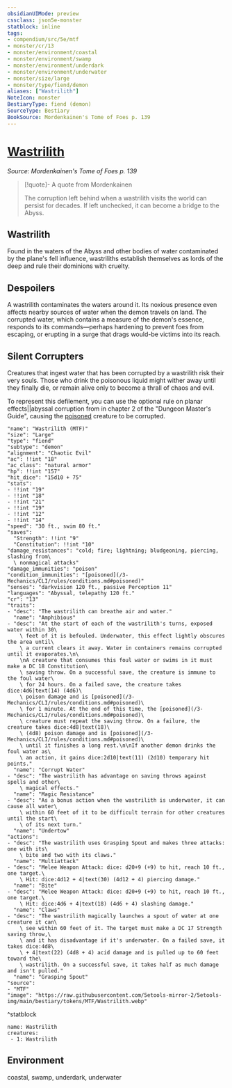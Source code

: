 ```yaml
---
obsidianUIMode: preview
cssclass: json5e-monster
statblock: inline
tags:
- compendium/src/5e/mtf
- monster/cr/13
- monster/environment/coastal
- monster/environment/swamp
- monster/environment/underdark
- monster/environment/underwater
- monster/size/large
- monster/type/fiend/demon
aliases: ["Wastrilith"]
NoteIcon: monster
BestiaryType: fiend (demon)
SourceType: Bestiary
BookSource: Mordenkainen's Tome of Foes p. 139
---
```

# [Wastrilith](3-Mechanics\CLI\bestiary\fiend/wastrilith-mtf.md)
*Source: Mordenkainen's Tome of Foes p. 139*  

> [!quote]- A quote from Mordenkainen  
> 
> The corruption left behind when a wastrilith visits the world can persist for decades. If left unchecked, it can become a bridge to the Abyss.

## Wastrilith

Found in the waters of the Abyss and other bodies of water contaminated by the plane's fell influence, wastriliths establish themselves as lords of the deep and rule their dominions with cruelty.

## Despoilers

A wastrilith contaminates the waters around it. Its noxious presence even affects nearby sources of water when the demon travels on land. The corrupted water, which contains a measure of the demon's essence, responds to its commands—perhaps hardening to prevent foes from escaping, or erupting in a surge that drags would-be victims into its reach.

## Silent Corrupters

Creatures that ingest water that has been corrupted by a wastrilith risk their very souls. Those who drink the poisonous liquid might wither away until they finally die, or remain alive only to become a thrall of chaos and evil.

To represent this defilement, you can use the optional rule on planar effects||abyssal corruption from  in chapter 2 of the "Dungeon Master's Guide", causing the [poisoned](/3-Mechanics/CLI/rules/conditions.md#poisoned) creature to be corrupted.

```statblock
"name": "Wastrilith (MTF)"
"size": "Large"
"type": "fiend"
"subtype": "demon"
"alignment": "Chaotic Evil"
"ac": !!int "18"
"ac_class": "natural armor"
"hp": !!int "157"
"hit_dice": "15d10 + 75"
"stats":
- !!int "19"
- !!int "18"
- !!int "21"
- !!int "19"
- !!int "12"
- !!int "14"
"speed": "30 ft., swim 80 ft."
"saves":
  "Strength": !!int "9"
  "Constitution": !!int "10"
"damage_resistances": "cold; fire; lightning; bludgeoning, piercing, slashing from\
  \ nonmagical attacks"
"damage_immunities": "poison"
"condition_immunities": "[poisoned](/3-Mechanics/CLI/rules/conditions.md#poisoned)"
"senses": "darkvision 120 ft., passive Perception 11"
"languages": "Abyssal, telepathy 120 ft."
"cr": "13"
"traits":
- "desc": "The wastrilith can breathe air and water."
  "name": "Amphibious"
- "desc": "At the start of each of the wastrilith's turns, exposed water within 30\
    \ feet of it is befouled. Underwater, this effect lightly obscures the area until\
    \ a current clears it away. Water in containers remains corrupted until it evaporates.\n\
    \nA creature that consumes this foul water or swims in it must make a DC 18 Constitution\
    \ saving throw. On a successful save, the creature is immune to the foul water\
    \ for 24 hours. On a failed save, the creature takes dice:4d6|text(14) (4d6)\
    \ poison damage and is [poisoned](/3-Mechanics/CLI/rules/conditions.md#poisoned)\
    \ for 1 minute. At the end of this time, the [poisoned](/3-Mechanics/CLI/rules/conditions.md#poisoned)\
    \ creature must repeat the saving throw. On a failure, the creature takes dice:4d8|text(18)\
    \ (4d8) poison damage and is [poisoned](/3-Mechanics/CLI/rules/conditions.md#poisoned)\
    \ until it finishes a long rest.\n\nIf another demon drinks the foul water as\
    \ an action, it gains dice:2d10|text(11) (2d10) temporary hit points."
  "name": "Corrupt Water"
- "desc": "The wastrilith has advantage on saving throws against spells and other\
    \ magical effects."
  "name": "Magic Resistance"
- "desc": "As a bonus action when the wastrilith is underwater, it can cause all water\
    \ within 60 feet of it to be difficult terrain for other creatures until the start\
    \ of its next turn."
  "name": "Undertow"
"actions":
- "desc": "The wastrilith uses Grasping Spout and makes three attacks: one with its\
    \ bite and two with its claws."
  "name": "Multiattack"
- "desc": "Melee Weapon Attack: dice: d20+9 (+9) to hit, reach 10 ft., one target.\
    \ Hit: dice:4d12 + 4|text(30) (4d12 + 4) piercing damage."
  "name": "Bite"
- "desc": "Melee Weapon Attack: dice: d20+9 (+9) to hit, reach 10 ft., one target.\
    \ Hit: dice:4d6 + 4|text(18) (4d6 + 4) slashing damage."
  "name": "Claws"
- "desc": "The wastrilith magically launches a spout of water at one creature it can\
    \ see within 60 feet of it. The target must make a DC 17 Strength saving throw,\
    \ and it has disadvantage if it's underwater. On a failed save, it takes dice:4d8\
    \ + 4|text(22) (4d8 + 4) acid damage and is pulled up to 60 feet toward the\
    \ wastrilith. On a successful save, it takes half as much damage and isn't pulled."
  "name": "Grasping Spout"
"source":
- "MTF"
"image": "https://raw.githubusercontent.com/5etools-mirror-2/5etools-img/main/bestiary/tokens/MTF/Wastrilith.webp"
```
^statblock

```encounter-table
name: Wastrilith
creatures:
 - 1: Wastrilith
```

## Environment

coastal, swamp, underdark, underwater